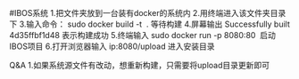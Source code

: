#IBOS系统
1.把文件夹放到一台装有docker的系统内
2.用终端进入该文件夹目录下
3.输入命令： sudo docker build -t <image name> . 等待构建
4.屏幕输出 Successfully built 4d35ffbf1d48 表示构建成功
5.终端输入 sudo docker run -p 8080:80 <image name> 启动IBOS项目
6.打开浏览器输入 ip:8080/upload 进入安装目录

Q&A
1.如果系统源文件有改动，想重新构建，只需要将upload目录更新即可